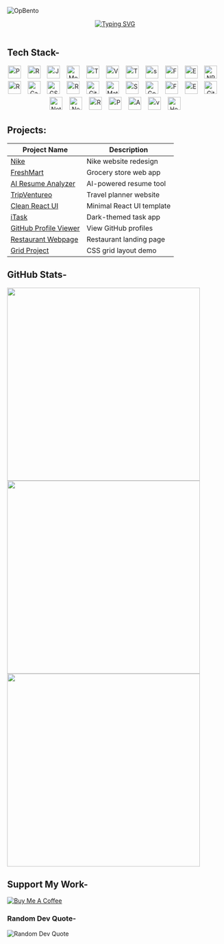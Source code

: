 <!-- ════════════ 👤 PROFILE BANNER & SOCIAL LINKS ════════════ --> 

![OpBento](https://firebasestorage.googleapis.com/v0/b/smartkaksha-fe32c.appspot.com/o/opbento%2Fadityadomle8cdd7.png?alt=media)  
<!-- ============================= -->
<!-- 💡 Typing Animation Banner -->
<!-- ============================== -->
<div align="center">
    <a href="https://git.io/typing-svg">
        <img src="https://readme-typing-svg.herokuapp.com?font=Poppins&weight=800&size=31&duration=2000&pause=80&color=58A0C8&center=true&multiline=true&repeat=false&width=700&height=117&lines=Hi%2C+I'm+Aditya!;A+Self+Taught+Software+Developer;Based+in+Nagpur%2C+Maharashtra+Area" alt="Typing SVG"/>
    </a>
</div>
<br/>


## Tech Stack-
<div align="center" style="line-height: 1.6;">
  <img src="https://img.shields.io/badge/Python-3776AB?logo=python&logoColor=white&style=for-the-badge" height="30" alt="Python" />
  <img width="8" />
  <img src="https://img.shields.io/badge/React-61DAFB?logo=react&logoColor=black&style=for-the-badge" height="30" alt="React" />
  <img width="8" />
  <img src="https://img.shields.io/badge/JavaScript-F7DF1E?logo=javascript&logoColor=black&style=for-the-badge" height="30" alt="JavaScript" />
  <img width="8" />
  <img src="https://img.shields.io/badge/MongoDB-47A248?logo=mongodb&logoColor=white&style=for-the-badge" height="30" alt="MongoDB" />
  <img width="8" />
  <img src="https://img.shields.io/badge/TypeScript-3178C6?logo=typescript&logoColor=white&style=for-the-badge" height="30" alt="TypeScript" />
  <img width="8" />
  <img src="https://img.shields.io/badge/Vercel-000000?logo=vercel&logoColor=white&style=for-the-badge" height="30" alt="Vercel" />
  <img width="8" />
  <img src="https://img.shields.io/badge/TailwindCSS-06B6D4?logo=tailwindcss&logoColor=white&style=for-the-badge" height="30" alt="TailwindCSS" />
  <img width="8" />
  <img src="https://img.shields.io/badge/shadcn/ui-111827?logo=shadcn&logoColor=white&style=for-the-badge" height="30" alt="shadcn UI" />
  <img width="8" />
  <img src="https://img.shields.io/badge/Framer%20Motion-EF4B4B?logo=framer&logoColor=white&style=for-the-badge" height="30" alt="Framer Motion" />
  <img width="8" />
  <img src="https://img.shields.io/badge/Express.js-000000?logo=express&logoColor=white&style=for-the-badge" height="30" alt="Express.js" />
  <img width="8" />
  <img src="https://img.shields.io/badge/NPM-CB3837?logo=npm&logoColor=white&style=for-the-badge" height="30" alt="NPM" />
  <img width="8" />
  <img src="https://img.shields.io/badge/Redux-593D88?logo=redux&logoColor=white&style=for-the-badge" height="30" alt="Redux" />
  <img width="8" />
  <img src="https://img.shields.io/badge/Canva-00C4CC?logo=canva&logoColor=white&style=for-the-badge" height="30" alt="Canva" />
  <img width="8" />
  <img src="https://img.shields.io/badge/GSAP-88CE02?logo=greensock&logoColor=white&style=for-the-badge" height="30" alt="GSAP" />
  <img width="8" />
  <img src="https://img.shields.io/badge/React%20Router-CA4245?logo=react-router&logoColor=white&style=for-the-badge" height="30" alt="React Router" />
  <img width="8" />
  <img src="https://img.shields.io/badge/Git-F05032?logo=git&logoColor=white&style=for-the-badge" height="30" alt="Git" />
  <img width="8" />
  <img src="https://img.shields.io/badge/Material%20UI-007FFF?logo=mui&logoColor=white&style=for-the-badge" height="30" alt="Material UI" />
  <img width="8" />
  <img src="https://img.shields.io/badge/Supabase-3ECF8E?logo=supabase&logoColor=white&style=for-the-badge" height="30" alt="Supabase" />
  <img width="8" />
  <img src="https://img.shields.io/badge/Google%20Cloud-4285F4?logo=googlecloud&logoColor=white&style=for-the-badge" height="30" alt="Google Cloud" />
  <img width="8" />
  <img src="https://img.shields.io/badge/Figma-F24E1E?logo=figma&logoColor=white&style=for-the-badge" height="30" alt="Figma" />
  <img width="8" />
  <img src="https://img.shields.io/badge/ESLint-4B32C3?logo=eslint&logoColor=white&style=for-the-badge" height="30" alt="ESLint" />
  <img width="8" />
  <img src="https://img.shields.io/badge/GitHub-181717?logo=github&logoColor=white&style=for-the-badge" height="30" alt="GitHub" />
  <img width="8" />
  <img src="https://img.shields.io/badge/Netlify-00C7B7?logo=netlify&logoColor=white&style=for-the-badge" height="30" alt="Netlify" />
  <img width="8" />
  <img src="https://img.shields.io/badge/Next.js-000000?logo=nextdotjs&logoColor=white&style=for-the-badge" height="30" alt="Next.js" />
  <img width="8" />
  <!-- New Additions -->
  <img src="https://img.shields.io/badge/Radix%20UI-111827?logo=radixui&logoColor=white&style=for-the-badge" height="30" alt="Radix UI" />
  <img width="8" />
  <img src="https://img.shields.io/badge/PostgreSQL-336791?logo=postgresql&logoColor=white&style=for-the-badge" height="30" alt="PostgreSQL" />
  <img width="8" />
  <img src="https://img.shields.io/badge/Appwrite-FF6D00?logo=appwrite&logoColor=white&style=for-the-badge" height="30" alt="Appwrite" />
  <img width="8" />
  <img src="https://img.shields.io/badge/v0-000000?logo=vscode&logoColor=white&style=for-the-badge" height="30" alt="v0" />
  <img width="8" />
  <img src="https://img.shields.io/badge/Hoppscotch-FF6C37?logo=hoppscotch&logoColor=white&style=for-the-badge" height="30" alt="Hoppscotch" />
</div>


## Projects:

| Project Name | Description |
|--------------|-------------|
| [Nike](https://nike-reimagined-mu.vercel.app/) | Nike website redesign |
| [FreshMart](https://freshmart-store.vercel.app/) | Grocery store web app |
| [AI Resume Analyzer](https://ai-resume-analyzer-psi-one.vercel.app/) | AI-powered resume tool |
| [TripVentureo](https://tripventureo.vercel.app/) | Travel planner website |
| [Clean React UI](https://clean-react-ui.vercel.app/) | Minimal React UI template |
| [iTask](https://itask-xpro.vercel.app/) | Dark-themed task app |
| [GitHub Profile Viewer](https://adityadomle.github.io/GitHub-Profile-Viewer/) | View GitHub profiles |
| [Restaurant Webpage](https://adityadomle.github.io/Restaurant-Webpage/) | Restaurant landing page |
| [Grid Project](https://adityadomle.github.io/Grid-project/) | CSS grid layout demo |


<!-- ════════════ 📈 GITHUB STATS ════════════ -->
## GitHub Stats-

<!-- General stats card -->
<img src="https://github-readme-stats.vercel.app/api?username=adityadomle&theme=gotham&hide_border=false&include_all_commits=true&count_private=true" width="450" />
<br/>
<!-- GitHub streak stats -->
<img src="https://streak-stats.demolab.com/?user=adityadomle&theme=gotham&hide_border=false" width="450" />
<br/>
<!-- Most used languages -->
<img src="https://github-readme-stats.vercel.app/api/top-langs/?username=adityadomle&layout=compact&theme=gotham&hide_border=false" width="450" />

<!-- ════════════ ☕️ SUPPORT ME ════════════ -->

## Support My Work-
<div align="left">
  <a href="https://www.buymeacoffee.com/adityadomle" target="_blank" rel="noreferrer nofollow">
    <img src="https://img.shields.io/badge/Buy%20Me%20a%20Coffee-Support-darkgreen?style=for-the-badge&logo=buymeacoffee&logoColor=white" alt="Buy Me A Coffee" />
  </a>
</div>

<!-- ════════════ 💬 RANDOM DEV QUOTE ════════════ -->

### Random Dev Quote-
<img src="https://quotes-github-readme.vercel.app/api?type=horizontal&theme=tokyonight" alt="Random Dev Quote"/>
    <div align="center">

<p align="left"> <img src="https://komarev.com/ghpvc/?username=adityadomle&label=Profile%20views&color=0e75b6&style=flat" alt="" /> </p>
<!-- ════════════ © ADITYA DOMLE ════════════ -->
